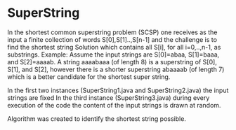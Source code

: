 # SuperString
In the shortest common superstring problem (SCSP) one receives as the input a finite collection of words S[0],S[1]..,S[n-1] and the challenge is to find the shortest string Solution which contains all S[i], for all i=0,..,n-1, as substrings. 
Example: Assume the input strings are S[0]=abaa, S[1]=baaa, and S[2]=aaaab. 
A string aaaabaaa (of length 8) is a superstring of S[0], S[1], and S[2], however there is a shorter superstring abaaaab (of length 7) which is a better candidate for the shortest super string. 

In the first two instances (SuperString1.java and SuperString2.java) the input strings are fixed
In the third instance (SuperString3.java) during every execution of the code the content of the input strings is drawn at random.

Algorithm was created to identify the shortest string possible.
